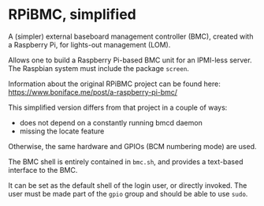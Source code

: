 # RPiBMC, simplified

A (simpler) external baseboard management controller (BMC), created with a
Raspberry Pi, for lights-out management (LOM).

Allows one to build a Raspberry Pi-based BMC unit for an IPMI-less server. The
Raspbian system must include the package `screen`.

Information about the original RPiBMC project can be found here:
https://www.boniface.me/post/a-raspberry-pi-bmc/

This simplified version differs from that project in a couple of ways:

 - does not depend on a constantly running bmcd daemon
 - missing the locate feature

Otherwise, the same hardware and GPIOs (BCM numbering mode) are used.

The BMC shell is entirely contained in `bmc.sh`, and provides a text-based
interface to the BMC.

It can be set as the default shell of the login user, or directly invoked.  The
user must be made part of the `gpio` group and should be able to use `sudo`.
